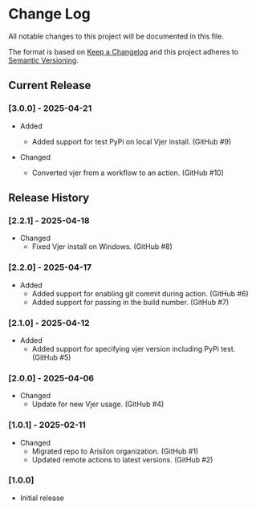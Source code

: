 # Change Log

All notable changes to this project will be documented in this file.

The format is based on [Keep a Changelog](http://keepachangelog.com/)
and this project adheres to [Semantic Versioning](http://semver.org/).

## Current Release

### [3.0.0] - 2025-04-21

- Added
  - Added support for test PyPi on local Vjer install. (GitHub #9)

- Changed
  - Converted vjer from a workflow to an action. (GitHub #10)

## Release History

### [2.2.1] - 2025-04-18

- Changed
  - Fixed Vjer install on Windows. (GitHub #8)

### [2.2.0] - 2025-04-17

- Added
  - Added support for enabling git commit during action. (GitHub #6)
  - Added support for passing in the build number. (GitHub #7)

### [2.1.0] - 2025-04-12

- Added
  - Added support for specifying vjer version including PyPi test. (GitHub #5)

### [2.0.0] - 2025-04-06

- Changed
  - Update for new Vjer usage. (GitHub #4)

### [1.0.1] - 2025-02-11

- Changed
  - Migrated repo to Arisilon organization. (GitHub #1)
  - Updated remote actions to latest versions. (GitHub #2)

### [1.0.0]

- Initial release
